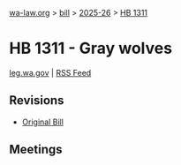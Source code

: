 [wa-law.org](/) > [bill](/bill/) > [2025-26](/bill/2025-26/) > [HB 1311](/bill/2025-26/hb/1311/)

# HB 1311 - Gray wolves
[leg.wa.gov](https://app.leg.wa.gov/billsummary?BillNumber=1311&Year=2025&Initiative=false) | [RSS Feed](./rss.xml)

## Revisions
* [Original Bill](1/)

## Meetings